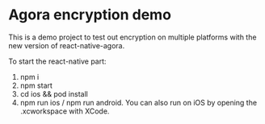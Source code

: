 # Agora encryption demo
This is a demo project to test out encryption on multiple platforms
with the new version of react-native-agora.

To start the react-native part:
1) npm i
2) npm start
3) cd ios && pod install
4) npm run ios / npm run android. You can also run on iOS by opening the .xcworkspace
with XCode.

